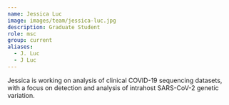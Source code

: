 ```yaml
---
name: Jessica Luc
image: images/team/jessica-luc.jpg
description: Graduate Student
role: msc
group: current
aliases:
  - J. Luc
  - J Luc
---
```


Jessica is working on analysis of clinical COVID-19 sequencing datasets, with a focus on detection and analysis of intrahost SARS-CoV-2 genetic variation.
